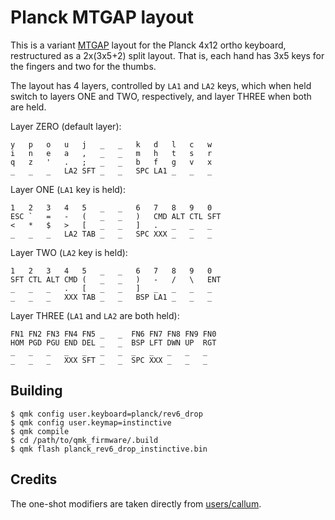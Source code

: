 # Planck MTGAP layout

This is a variant [MTGAP](https://mathematicalmulticore.wordpress.com/) layout
for the Planck 4x12 ortho keyboard, restructured as a 2x(3x5+2) split layout.
That is, each hand has 3x5 keys for the fingers and two for the thumbs.

The layout has 4 layers, controlled by `LA1` and `LA2` keys, which when held
switch to layers ONE and TWO, respectively, and layer THREE when both are held.

Layer ZERO (default layer):

    y   p   o   u   j   _   _   k   d   l   c   w
    i   n   e   a   ,   _   _   m   h   t   s   r
    q   z   '   .   ;   _   _   b   f   g   v   x
    _   _   _   LA2 SFT _   _   SPC LA1 _   _   _

Layer ONE (`LA1` key is held):

    1   2   3   4   5   _   _   6   7   8   9   0
    ESC `   =   -   (   _   _   )   CMD ALT CTL SFT
    <   *   $   >   [   _   _   ]   .   _   _   _
    _   _   _   LA2 TAB _   _   SPC XXX _   _   _

Layer TWO (`LA2` key is held):

    1   2   3   4   5   _   _   6   7   8   9   0
    SFT CTL ALT CMD (   _   _   )   -   /   \   ENT
    _   _   _   .   [   _   _   ]   _   _   _   _
    _   _   _   XXX TAB _   _   BSP LA1 _   _   _

Layer THREE (`LA1` and `LA2` are both held):

    FN1 FN2 FN3 FN4 FN5 _   _  FN6 FN7 FN8 FN9 FN0
    HOM PGD PGU END DEL _   _  BSP LFT DWN UP  RGT
    _   _   _   _   _   _   _  _   _   _   _   _
    _   _   _   XXX SFT _   _  SPC XXX _   _   _

## Building

    $ qmk config user.keyboard=planck/rev6_drop
    $ qmk config user.keymap=instinctive
    $ qmk compile
    $ cd /path/to/qmk_firmware/.build
    $ qmk flash planck_rev6_drop_instinctive.bin

## Credits

The one-shot modifiers are taken directly from [users/callum](
https://github.com/qmk/qmk_firmware/tree/999008f0eb8204f2d6d99113ae45aad2337dcf28/users/callum).
